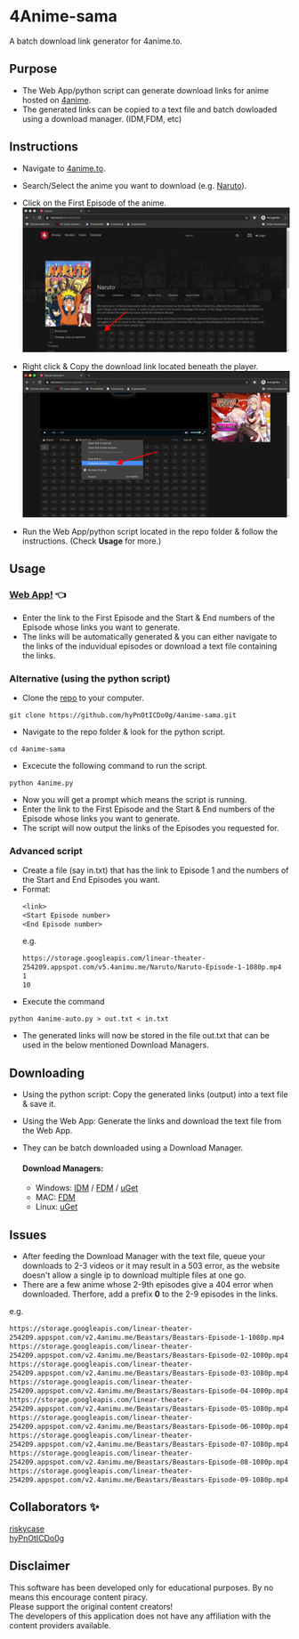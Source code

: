 # 4Anime-sama
A batch download link generator for 4anime.to.


## Purpose

* The Web App/python script can generate download links for anime hosted on [4anime](https://4anime.to/).
* The generated links can be copied to a text file and batch dowloaded using a download manager. (IDM,FDM, etc)

## Instructions
* Navigate to [4anime.to](https://4anime.to/).
* Search/Select the anime you want to download (e.g. [Naruto](https://4anime.to/anime/naruto)).
* Click on the First Episode of the anime.
![](https://github.com/hyPnOtICDo0g/4anime-sama/blob/master/firstep.png?raw=true)

* Right click & Copy the download link located beneath the player.
![](https://github.com/hyPnOtICDo0g/4anime-sama/blob/master/linkcopy.png?raw=true)
* Run the Web App/python script located in the repo folder & follow the instructions. (Check **Usage** for more.)

## Usage


### [Web App!](https://hypnoticdo0g.github.io/4Anime-sama/) 👈
* Enter the link to the First Episode and the Start & End numbers of the Episode whose links you want to generate.
* The links will be automatically generated & you can either navigate to the links of the induvidual episodes or download a text file containing the links.

### Alternative (using the python script)


* Clone the [repo](https://github.com/hyPnOtICDo0g/4anime-sama) to your computer.
```
git clone https://github.com/hyPnOtICDo0g/4anime-sama.git
```  
* Navigate to the repo folder & look for the python script.
```
cd 4anime-sama
```
* Excecute the following command to run the script.
```
python 4anime.py
```
* Now you will get a prompt which means the script is running.
* Enter the link to the First Episode and the Start & End numbers of the Episode whose links you want to generate.
* The script will now output the links of the Episodes you requested for.

### Advanced script
* Create a file (say in.txt) that has the link to Episode 1 and the numbers of the Start and End Episodes you want. 
* Format:
    ```
    <link>
    <Start Episode number>
    <End Episode number>
    ```
   e.g.  
    ```
   https://storage.googleapis.com/linear-theater-254209.appspot.com/v5.4animu.me/Naruto/Naruto-Episode-1-1080p.mp4  
    1  
    10
     ```
* Execute the command
```
python 4anime-auto.py > out.txt < in.txt
```
* The generated links will now be stored in the file out.txt that can be used in the below mentioned Download Managers.
    
## Downloading
   * Using the python script: Copy the generated links (output) into a text file & save it.
   * Using the Web App: Generate the links and download the text file from the Web App. 
   * They can be batch downloaded using a Download Manager.
  
        #### Download Managers:
        * Windows: [IDM](https://www.internetdownloadmanager.com/download.html) / [FDM](https://www.freedownloadmanager.org/download.htm) / [uGet](https://ugetdm.com/downloads/windows/)
        * MAC: [FDM](https://www.freedownloadmanager.org/download-fdm-for-mac.htm)
        * Linux: [uGet](https://ugetdm.com/downloads/#linux-distributions)

## Issues
* After feeding the Download Manager with the text file, queue your downloads to 2-3 videos or it may result in a 503 error, as the website doesn't allow a single ip to download multiple files at one go.
* There are a few anime whose 2-9th episodes give a 404 error when downloaded. Therfore, add a prefix **0** to the 2-9 episodes in the links.  

 e.g.
```
https://storage.googleapis.com/linear-theater-254209.appspot.com/v2.4animu.me/Beastars/Beastars-Episode-1-1080p.mp4
https://storage.googleapis.com/linear-theater-254209.appspot.com/v2.4animu.me/Beastars/Beastars-Episode-02-1080p.mp4
https://storage.googleapis.com/linear-theater-254209.appspot.com/v2.4animu.me/Beastars/Beastars-Episode-03-1080p.mp4
https://storage.googleapis.com/linear-theater-254209.appspot.com/v2.4animu.me/Beastars/Beastars-Episode-04-1080p.mp4
https://storage.googleapis.com/linear-theater-254209.appspot.com/v2.4animu.me/Beastars/Beastars-Episode-05-1080p.mp4
https://storage.googleapis.com/linear-theater-254209.appspot.com/v2.4animu.me/Beastars/Beastars-Episode-06-1080p.mp4
https://storage.googleapis.com/linear-theater-254209.appspot.com/v2.4animu.me/Beastars/Beastars-Episode-07-1080p.mp4
https://storage.googleapis.com/linear-theater-254209.appspot.com/v2.4animu.me/Beastars/Beastars-Episode-08-1080p.mp4
https://storage.googleapis.com/linear-theater-254209.appspot.com/v2.4animu.me/Beastars/Beastars-Episode-09-1080p.mp4
```
## Collaborators ✨
[riskycase](https://github.com/riskycase)  
[hyPnOtICDo0g](https://github.com/hyPnOtICDo0g)

## Disclaimer
This software has been developed only for educational purposes. By no means this encourage content piracy.  
Please support the original content creators!  
The developers of this application does not have any affiliation with the content providers available.
